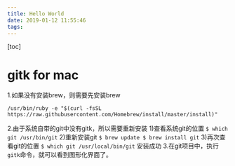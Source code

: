 ```yaml
---
title: Hello World
date: 2019-01-12 11:55:46
tags:
---
```

[toc]
# gitk for mac
1.如果没有安装brew，则需要先安装brew
```
/usr/bin/ruby -e "$(curl -fsSL https://raw.githubusercontent.com/Homebrew/install/master/install)"
```
2.由于系统自带的git中没有gitk，所以需要重新安装
    1)查看系统git的位置
    ```
    $ which git
    /usr/bin/git
    ```
    2)重新安装git
    ```
    $ brew update
    $ brew install git
    ```
    3)再次查看git的位置
    ```
    $ which git
    /usr/local/bin/git
    ```
    安装成功
3.在git项目中，执行`gitk`命令，就可以看到图形化界面了。
